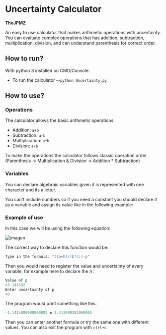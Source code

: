 # Uncertainty Calculator
**TheJPMZ**

An easy to use calculator that makes arithmetic operations with uncertainty. You can evaluate complex operations that has addition, subtraction, multiplication, division, and can understand parenthesis for correct order.



## How to run?
With python 3 installed on CMD/Console:
- To run the calculator
--```python Uncertainty.py```

## How to use?
### Operations
The calculator allows the basic arithmetic operations

 - Addition: `a+b`
 - Subtraction: `a-b`
 - Multiplication: `a*b`
 - Division: `a/b`
 
 To make the operations the calculator follows classic operation order (Parenthesis -> Multiplication & Division -> Addition * Subtraction)
### Variables
You can declare algebraic variables given it is represented with one character and its a letter.

You can't include numbers so if you need a constant you should declare it as a variable and assign its value like in the following example:

### Example of use
In this case we will be using the following equation:

![imagen](https://user-images.githubusercontent.com/64183934/146873648-deea00b3-ad8f-4a85-9a3d-f3252a069631.png)

The correct way to declare this function would be:  

```c
Type in the formula: "((a+b)/(b*c))-p"
```

Then you would need to register the value and uncertainty of every variable, for example here to declare the $\pi$ :
```c
Value of p
>3.141592
Enter uncertainty of p
>0
```
The program would print something like this:
```c
-1.1415000000000002 ± 2.413690382068065
```
Then you can enter another formula or try the same one with different values. 
You can also exit the program with `ctrl+c`
